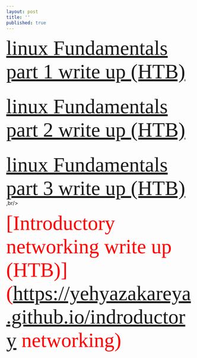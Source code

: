 ```yaml
---
layout: post
title: ''
published: true
---
```

  <span style="font-family:Papyrus; color:red; font-size:55px;">  [linux Fundamentals part 1 write up  (HTB)](<https://yehyazakareya.github.io/linux>) </span> <br/><br/>



  
 <span style="font-family:Papyrus; color:red; font-size:55px;">   [linux Fundamentals part 2 write up  (HTB)](https://yehyazakareya.github.io/linux2) </span> <br/><br/>
  
  
  
  
<span style="font-family:Papyrus; color:red; font-size:55px;">   [linux Fundamentals part 3 write up  (HTB)](https://yehyazakareya.github.io/linux3) </span> ,br/><br/>
  
  
  
  
 
<span style="font-family:Papyrus; color:red; font-size:55px;">   [Introductory networking write up  (HTB)](https://yehyazakareya.github.io/indroductory networking) </span> <br/><br/>  
